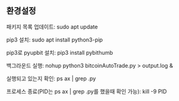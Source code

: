 ## 환경설정

패키지 목록 업데이트: sudo apt update

pip3 설치: sudo apt install python3-pip

pip3로 pyupbit 설치: pip3 install pybithumb

백그라운드 실행: nohup python3 bitcoinAutoTrade.py > output.log &

실행되고 있는지 확인: ps ax | grep .py

프로세스 종료(PID는 ps ax | grep .py를 했을때 확인 가능): kill -9 PID
